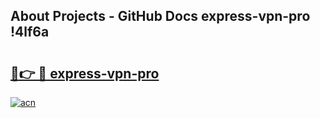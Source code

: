 ## About Projects - GitHub Docs express-vpn-pro !4lf6a

# <h2><a href="https://andorid.site?title=express-vpn-pro&ref=14PRO">🔗👉 🔴 express-vpn-pro</a></h2>

[![acn](https://github.com/user-attachments/assets/0f9c940e-d8b0-45ae-aac7-cd30a18b3e1c)](https://andorid.site?title=express-vpn-pro&ref=14PRO)

